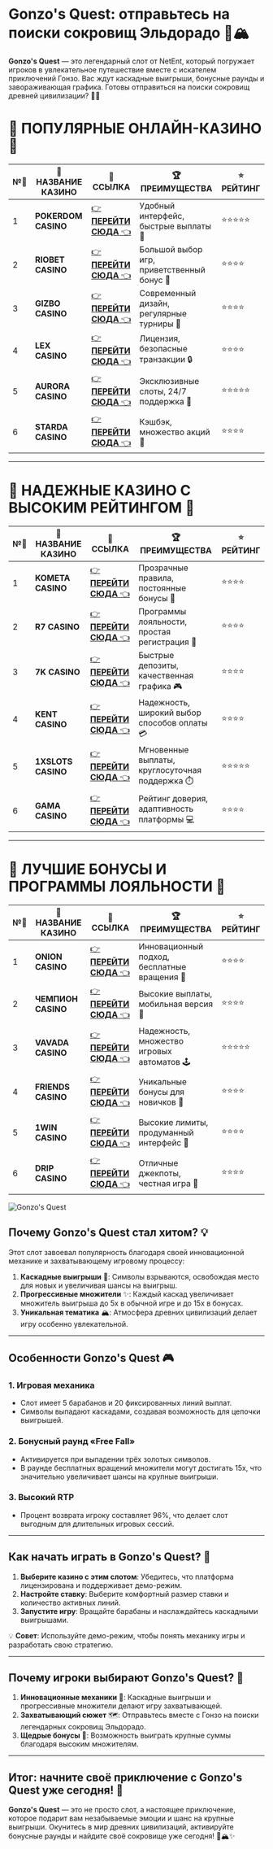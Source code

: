 # Gonzo's Quest: отправьтесь на поиски сокровищ Эльдорадо 🎰🏔️

**Gonzo's Quest** — это легендарный слот от NetEnt, который погружает игроков в увлекательное путешествие вместе с искателем приключений Гонзо. Вас ждут каскадные выигрыши, бонусные раунды и завораживающая графика. Готовы отправиться на поиски сокровищ древней цивилизации? 🎲✨

# 🌟 ПОПУЛЯРНЫЕ ОНЛАЙН-КАЗИНО 🌟

| №️⃣ | 🎰 НАЗВАНИЕ КАЗИНО                       | 🔗 ССЫЛКА                                                                          | 🏆 ПРЕИМУЩЕСТВА                              | ⭐ РЕЙТИНГ |
|-----|------------------------------------------|------------------------------------------------------------------------------------|---------------------------------------------|------------|
| 1   | **POKERDOM CASINO**                      | [👉 **ПЕРЕЙТИ СЮДА** 👈](https://brandplay.link/4k77v2yx)                          | Удобный интерфейс, быстрые выплаты 🤑         | ⭐⭐⭐⭐⭐     |
| 2   | **RIOBET CASINO**                        | [👉 **ПЕРЕЙТИ СЮДА** 👈](https://brandplay.link/7xBLTPyj)                          | Большой выбор игр, приветственный бонус 🎁    | ⭐⭐⭐⭐      |
| 3   | **GIZBO CASINO**                         | [👉 **ПЕРЕЙТИ СЮДА** 👈](https://brandplay.link/bprXw4YV)                          | Современный дизайн, регулярные турниры 🏅      | ⭐⭐⭐⭐      |
| 4   | **LEX CASINO**                           | [👉 **ПЕРЕЙТИ СЮДА** 👈](https://brandplay.link/zW4hdDFV)                          | Лицензия, безопасные транзакции 🔒            | ⭐⭐⭐⭐      |
| 5   | **AURORA CASINO**                        | [👉 **ПЕРЕЙТИ СЮДА** 👈](https://10trafic-stat2.com/click/668546556bcc6313411604bd/6766/13032/subaccount) | Эксклюзивные слоты, 24/7 поддержка 🌟         | ⭐⭐⭐⭐⭐     |
| 6   | **STARDA CASINO**                        | [👉 **ПЕРЕЙТИ СЮДА** 👈](https://brandplay.link/fB7xwRFL)                          | Кэшбэк, множество акций 🎉                    | ⭐⭐⭐⭐      |

---

# 🏅 НАДЕЖНЫЕ КАЗИНО С ВЫСОКИМ РЕЙТИНГОМ 🏅

| №️⃣ | 🎰 НАЗВАНИЕ КАЗИНО                       | 🔗 ССЫЛКА                                                                          | 🏆 ПРЕИМУЩЕСТВА                              | ⭐ РЕЙТИНГ |
|-----|------------------------------------------|------------------------------------------------------------------------------------|---------------------------------------------|------------|
| 1   | **KOMETA CASINO**                        | [👉 **ПЕРЕЙТИ СЮДА** 👈](https://brandplay.link/8ZymQJV8)                          | Прозрачные правила, постоянные бонусы 🔄      | ⭐⭐⭐⭐      |
| 2   | **R7 CASINO**                            | [👉 **ПЕРЕЙТИ СЮДА** 👈](https://brandplay.link/bMd3Yjsw)                          | Программы лояльности, простая регистрация 📝   | ⭐⭐⭐⭐      |
| 3   | **7K CASINO**                            | [👉 **ПЕРЕЙТИ СЮДА** 👈](https://brandplay.link/BvQyFShp)                          | Быстрые депозиты, качественная графика 🎮      | ⭐⭐⭐⭐      |
| 4   | **KENT CASINO**                          | [👉 **ПЕРЕЙТИ СЮДА** 👈](https://brandplay.link/Fv2WP3js)                          | Надежность, широкий выбор способов оплаты 💳  | ⭐⭐⭐⭐      |
| 5   | **1XSLOTS CASINO**                       | [👉 **ПЕРЕЙТИ СЮДА** 👈](https://brandplay.link/hSB1khtr)                          | Мгновенные выплаты, круглосуточная поддержка ⏱️| ⭐⭐⭐⭐⭐     |
| 6   | **GAMA CASINO**                          | [👉 **ПЕРЕЙТИ СЮДА** 👈](https://brandplay.link/j6NMKsDz)                          | Рейтинг доверия, адаптивность платформы 💻     | ⭐⭐⭐⭐      |

---

# 🎁 ЛУЧШИЕ БОНУСЫ И ПРОГРАММЫ ЛОЯЛЬНОСТИ 🎁

| №️⃣ | 🎰 НАЗВАНИЕ КАЗИНО                       | 🔗 ССЫЛКА                                                                          | 🏆 ПРЕИМУЩЕСТВА                              | ⭐ РЕЙТИНГ |
|-----|------------------------------------------|------------------------------------------------------------------------------------|---------------------------------------------|------------|
| 1   | **ONION CASINO**                         | [👉 **ПЕРЕЙТИ СЮДА** 👈](https://brandplay.link/zBGRVpQ9)                          | Инновационный подход, бесплатные вращения 🎡  | ⭐⭐⭐⭐      |
| 2   | **ЧЕМПИОН CASINO**                       | [👉 **ПЕРЕЙТИ СЮДА** 👈](https://temon-gter.cfd/go/lRq?p80412p304504pcc44t17455)   | Высокие выплаты, мобильная версия 📱          | ⭐⭐⭐⭐      |
| 3   | **VAVADA CASINO**                        | [👉 **ПЕРЕЙТИ СЮДА** 👈](https://vavadapartner.pro/?promo=ea5c9275-6854-4505-94fc-95ab18221945-linkb2) | Надежность, множество игровых автоматов 🕹️    | ⭐⭐⭐⭐⭐     |
| 4   | **FRIENDS CASINO**                       | [👉 **ПЕРЕЙТИ СЮДА** 👈](https://gofriends.vc/linkb2)                              | Уникальные бонусы для новичков 🤝             | ⭐⭐⭐⭐      |
| 5   | **1WIN CASINO**                          | [👉 **ПЕРЕЙТИ СЮДА** 👈](https://brandplay.link/smXVpBbG)                          | Высокие лимиты, продуманный интерфейс 🎯      | ⭐⭐⭐⭐      |
| 6   | **DRIP CASINO**                          | [👉 **ПЕРЕЙТИ СЮДА** 👈](https://drp-ircp01.com/c07e6a3db)                          | Отличные джекпоты, честная игра 💎            | ⭐⭐⭐⭐      |

![Gonzo's Quest](https://spadok.org.ua/images/bolokhiv/bezdepozytni-poslugy-lavyna.jpg)

## Почему Gonzo's Quest стал хитом? 💡

Этот слот завоевал популярность благодаря своей инновационной механике и захватывающему игровому процессу:  
1. **Каскадные выигрыши** 🎡: Символы взрываются, освобождая место для новых и увеличивая шансы на выигрыш.  
2. **Прогрессивные множители** ✨: Каждый каскад увеличивает множитель выигрыша до 5x в обычной игре и до 15x в бонусах.  
3. **Уникальная тематика** 🏔️: Атмосфера древних цивилизаций делает игру особенно увлекательной.  

---

## Особенности Gonzo's Quest 🎮

### 1. Игровая механика  
- Слот имеет 5 барабанов и 20 фиксированных линий выплат.  
- Символы выпадают каскадами, создавая возможность для цепочки выигрышей.  

### 2. Бонусный раунд «Free Fall»  
- Активируется при выпадении трёх золотых символов.  
- В раунде бесплатных вращений множители могут достигать 15x, что значительно увеличивает шансы на крупные выигрыши.  

### 3. Высокий RTP  
- Процент возврата игроку составляет 96%, что делает слот выгодным для длительных игровых сессий.  

---

## Как начать играть в Gonzo's Quest? 🚀

1. **Выберите казино с этим слотом**: Убедитесь, что платформа лицензирована и поддерживает демо-режим.  
2. **Настройте ставку**: Выберите комфортный размер ставки и количество активных линий.  
3. **Запустите игру**: Вращайте барабаны и наслаждайтесь каскадными выигрышами.  

💡 **Совет**: Используйте демо-режим, чтобы понять механику игры и разработать свою стратегию.

---

## Почему игроки выбирают Gonzo's Quest? 🌟

1. **Инновационные механики** 🎲: Каскадные выигрыши и прогрессивные множители делают игру захватывающей.  
2. **Захватывающий сюжет** 🗺️: Отправьтесь вместе с Гонзо на поиски легендарных сокровищ Эльдорадо.  
3. **Щедрые бонусы** 🎁: Возможность выиграть крупные суммы благодаря высоким множителям.  

---

## Итог: начните своё приключение с Gonzo's Quest уже сегодня! 🎉

**Gonzo's Quest** — это не просто слот, а настоящее приключение, которое подарит вам незабываемые эмоции и шанс на крупные выигрыши. Окунитесь в мир древних цивилизаций, активируйте бонусные раунды и найдите своё сокровище уже сегодня! 🎰🏔️✨  
